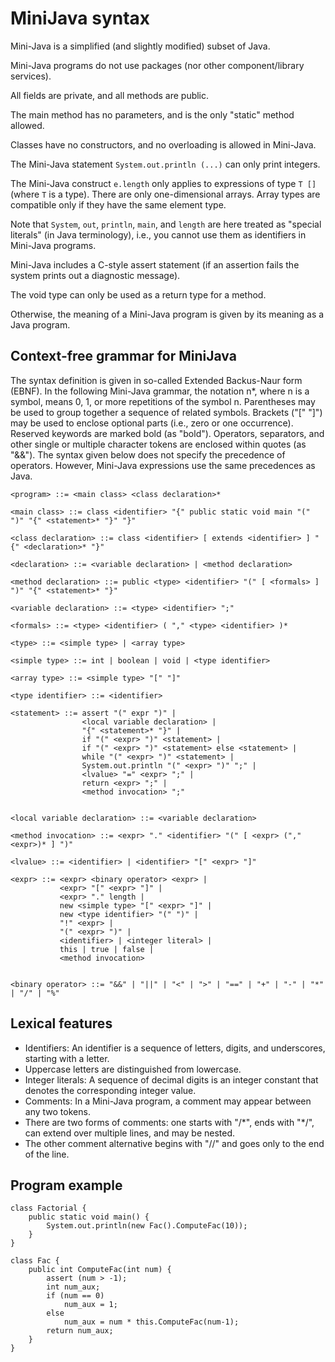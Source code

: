 # MiniJava syntax

Mini-Java is a simplified (and slightly modified) subset of Java. 

Mini-Java programs do not use packages (nor other component/library services). 

All fields are private, and all methods are public.

The main method has no parameters, and is the only "static" method allowed.

Classes have no constructors, and no overloading is allowed in Mini-Java.

The Mini-Java statement ```System.out.println (...)``` can only print integers. 

The Mini-Java construct `e.length` only applies to expressions of type `T []` (where `T` is a type). There are only one-dimensional arrays. Array types are compatible only if they have the same element type. 

Note that `System`, `out`, `println`, `main`, and `length` are here treated as "special literals" (in Java terminology), i.e., you cannot use them as identifiers in Mini-Java programs. 

Mini-Java includes a C-style assert statement (if an assertion fails the system prints out a diagnostic message). 

The void type can only be used as a return type for a method. 

Otherwise, the meaning of a Mini-Java program is given by its meaning as a Java program. 

## Context-free grammar for MiniJava

The syntax definition is given in so-called Extended Backus-Naur form (EBNF). 
In the following Mini-Java grammar, the notation n*, where n is a symbol, means 0, 1, or more repetitions of the symbol n. 
Parentheses may be used to group together a sequence of related symbols.
Brackets ("[" "]") may be used to enclose optional parts (i.e., zero or one occurrence).
Reserved keywords are marked bold (as "bold").
Operators, separators, and other single or multiple character tokens are enclosed within quotes (as "&&"). 
The syntax given below does not specify the precedence of operators. However, Mini-Java expressions use the same precedences as Java. 
 
```
<program> ::= <main class> <class declaration>*

<main class> ::= class <identifier> "{" public static void main "(" ")" "{" <statement>* "}" "}"

<class declaration> ::=	class <identifier> [ extends <identifier> ] "{" <declaration>* "}"

<declaration> ::= <variable declaration> | <method declaration>

<method declaration> ::= public <type> <identifier> "(" [ <formals> ] ")" "{" <statement>* "}"

<variable declaration> ::= <type> <identifier> ";"

<formals> ::= <type> <identifier> ( "," <type> <identifier> )*

<type> ::= <simple type> | <array type>

<simple type> ::= int | boolean | void | <type identifier>

<array type> ::= <simple type> "[" "]"

<type identifier> ::= <identifier>

<statement> ::=	assert "(" expr ")" | 
                <local variable declaration> | 
                "{" <statement>* "}" | 
                if "(" <expr> ")" <statement> | 
                if "(" <expr> ")" <statement> else <statement> | 
                while "(" <expr> ")" <statement> | 
                System.out.println "(" <expr> ")" ";" | 
                <lvalue> "=" <expr> ";" | 
                return <expr> ";" | 
                <method invocation> ";"


<local variable declaration> ::= <variable declaration>

<method invocation> ::=	<expr> "." <identifier> "(" [ <expr> ("," <expr>)* ] ")"

<lvalue> ::= <identifier> | <identifier> "[" <expr> "]"

<expr> ::= <expr> <binary operator> <expr> | 
           <expr> "[" <expr> "]" | 
           <expr> "." length | 
           new <simple type> "[" <expr> "]" | 
           new <type identifier> "(" ")" | 
           "!" <expr> | 
           "(" <expr> ")" | 
           <identifier> | <integer literal> | 
           this | true | false | 
           <method invocation>


<binary operator> ::= "&&" | "||" | "<" | ">" | "==" | "+" | "-" | "*" | "/" | "%"
```

## Lexical features

* Identifiers: An identifier is a sequence of letters, digits, and underscores, starting with a letter. 
* Uppercase letters are distinguished from lowercase. 
* Integer literals: A sequence of decimal digits is an integer constant that denotes the corresponding integer value. 
* Comments: In a Mini-Java program, a comment may appear between any two tokens. 
* There are two forms of comments: one starts with "/\*", ends with "\*/", can extend over multiple lines, and may be nested. 
* The other comment alternative begins with "//" and goes only to the end of the line.

## Program example
```[java]
class Factorial {
    public static void main() {
        System.out.println(new Fac().ComputeFac(10));
    }
}

class Fac {
    public int ComputeFac(int num) {
        assert (num > -1);
        int num_aux;
        if (num == 0)
            num_aux = 1;
        else 
            num_aux = num * this.ComputeFac(num-1);
        return num_aux;
    }
}
```